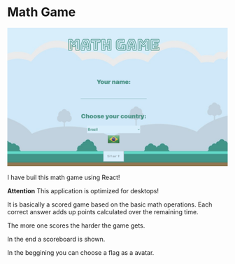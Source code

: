 # Math Game

<img src="./MathGame.png">

I have buil this math game using React!

**Attention**
This application is optimized for desktops!

It is basically a scored game based on the basic math operations. Each correct answer adds up points calculated over the remaining time.

The more one scores the harder the game gets.

In the end a scoreboard is shown.

In the beggining you can choose a flag as a avatar.
